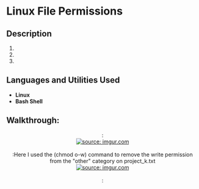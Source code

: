 # 

<h1>Linux File Permissions</h1>


<h2>Description</h2>

1. 

2. 

3. 


<h2>Languages and Utilities Used</h2>

- <b>Linux</b>
- <b>Bash Shell</b> 



<h2>Walkthrough:</h2>

<p align="center">
: <br/>
<a href="https://imgur.com/rwBJGvs"><img src="https://i.imgur.com/rwBJGvs.png" title="source: imgur.com" /></a><br />
  
<br />
:Here I used the (chmod o-w) command to remove the write permission from the "other" category on project_k.txt
  <br/>
<a href="https://imgur.com/4l6tSdT"><img src="https://i.imgur.com/4l6tSdT.png" title="source: imgur.com" /></a></a>
<br />
<br />
: <br/>
</a>
<br />
<br />

  


</p>
